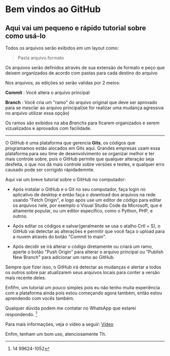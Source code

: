 # Bem vindos ao GitHub

## Aqui vai um pequeno e rápido tutorial sobre como usá-lo

Todos os arquivos serão exibidos em um layout como:

>Pasta
>arquivo.formato

Os arquivos serão definidos através de sua extensão de formato e peço que deixem organizados de acordo com pastas para cada destino do arquivo

Nos arquivos, as edições só serão validas por 2 meios:

**Commit**
: Você altera o arquivo principal

**Branch**
: Você cria um "ramo" do arquivo original que deve ser aprovado para se mesclar ao arquivo principal(se for realizar uma mudança agressiva no arquivo utilizar essa opção)

Os ramos são exibidos na aba *Branchs* para ficarem organizados e serem vizualizados e aprovados com facilidade.

---

O GitHub é uma plataforma que gerencia **Gits**, os códigos que programamos estão alocados em Gits aqui. Grandes empresas usam essa plataforma para seu time de desenvolvimento se organizar melhor e ter mais controle sobre, pois o GitHub permite que qualquer alteração seja desfeita, o que nos dá mais controle sobre versões e testes, e qualquer erro causado pode ser corrigido rápidademnte.

Aqui vai um breve tutorial sobre o GitHub no computador:

- Após instalar o GitHub e o Git no seu computador, faça login no aplicativo de desktop e então faça o download dos arquivos na rede usando "Fetch Origin", e logo após use um editor de código para editar os arquivos nele, por exemplo o Visual Studio Code da Microsoft, que é altamente popular, ou um editor específico, como o Python, PHP, e outros.

- Após editar os códigos e salvar(geralmente se usa o atalho Crtl + S), o GitHub vai detectar as alterações e permitir que você faça o upload para a nuvem através do botão "Commit to main".

- Após decidir se irá alterar o código diretamente ou criará um ramo, aperte o botão "Push Origin" para alterar o arquivo principal ou "Publish New Branch" para adicionar um ramo ao GitHub.

Sempre que fizer isso, o GitHub irá detectar as mudanças e alertar a todos os outros sobre par atualizarem seus arquivos locais para conter a versão mais recente deles.

Enfifm, um tutorial um pouco simples pois eu não tenho muita experiência com a plataforma ainda pois estou começando agora também, então estou aprendendo com vocês também.

Qualquer dúvida podem me contatar no WhatsApp que estarei respondendo. [^1]
[^1]: 14 99624-1052

Para mais informações, veja o vídeo a seguir: [Video](https://youtu.be/EGmzAs1G0z0?si=tinxzNv0SsRD0rIx)

Enfim, tenham um bom uso, atenciosamente
Th.

